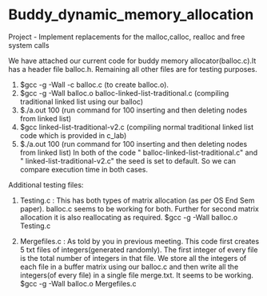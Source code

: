 # Buddy_dynamic_memory_allocation

Project - Implement replacements for the malloc,calloc, realloc and free system
calls

We have attached our current code for buddy memory allocator(balloc.c).It has a header file balloc.h. Remaining all other files are for testing purposes.

1. $gcc -g -Wall -c balloc.c (to create balloc.o).
2. $gcc -g -Wall balloc.o balloc-linked-list-traditional.c (compiling traditional linked list using our balloc) 
3. $./a.out 100 (run command for 100 inserting and then deleting nodes from linked list)
4. $gcc linked-list-traditional-v2.c (compiling normal traditional linked list code which is provided in c_lab)
5. $./a.out 100 (run command for 100 inserting and then deleting nodes from linked list)
In both of the code " balloc-linked-list-traditional.c" and " linked-list-traditional-v2.c" the seed is set to default. So we can compare execution time in both cases.

Additional testing files:
1. Testing.c : This has both types of matrix allocation (as per OS End Sem paper). balloc.c seems to be working for both. Further for second matrix allocation it is also reallocating as required.
    $gcc -g -Wall balloc.o Testing.c
   
3. Mergefiles.c : As told by you in previous meeting. This code first creates 5 txt files of integers(generated randomly). The first integer of every file is the total number of integers in that file. We store all the integers of each file in a buffer matrix using our balloc.c and then write all the integers(of every file) in a single file merge.txt. It seems to be working.
    $gcc -g -Wall balloc.o Mergefiles.c
